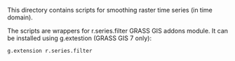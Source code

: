 
This directory contains scripts for smoothing raster time series (in time domain).

The scripts are wrappers for r.series.filter GRASS GIS addons module. 
It can be installed using g.extestion (GRASS GIS 7 only): 

```
g.extension r.series.filter
```

